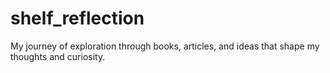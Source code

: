 # shelf_reflection
My journey of exploration through books, articles, and ideas that shape my thoughts and curiosity.
